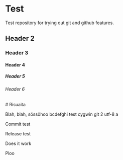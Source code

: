 ﻿# Test

Test repository for trying out git and github features.

## Header 2
### Header 3
#### Header 4
##### Header 5
###### Header 6

\# Risuaita

Blah, blah, sössöhoo bcdefghi test cygwin git 2
utf-8 a

Commit test

Release test

Does it work

Ploo
